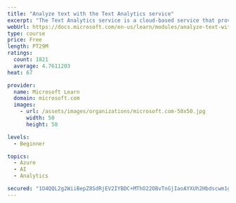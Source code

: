 ```yaml
---
title: "Analyze text with the Text Analytics service"
excerpt: "The Text Analytics service is a cloud-based service that provides advanced natural language processing over raw text for sentiment analysis, key phrase extraction, named entity recognition, and language detection."
webUrl: https://docs.microsoft.com/en-us/learn/modules/analyze-text-with-text-analytics-service/
type: course
price: Free
length: PT29M
ratings:
  count: 1821
  average: 4.7611203
heat: 67

provider:
  name: Microsoft Learn
  domain: microsoft.com
  images:
    - url: /assets/images/organizations/microsoft.com-50x50.jpg
      width: 50
      height: 50

levels:
  - Beginner

topics:
  - Azure
  - AI
  - Analytics

secured: "1O4QQL2g2WiiBepZ8SdRjEV2IYBDC+MThO22OBvTnGjIaoAYXUh2Hbdscwm1gRNYDGpovcjj9fu83WJsj8CgcXWuPraIr9C6MZP8GuU51BtfqQf/WTydlk/HPffInEAWbFaaqDs+1SjohYz9hOGJzzQcYwMzKwYn5yrvGs7BjqDpONKqLPwjTtclOMaY+W/tjR5aru1OJTBWSvOTlbYthK1nxGojD975Imxi7R/ehrYDb8ap8Q5KBWaLiNZRgR/BBLH4l3nTxP9knFDk0jA0Li7eZV0PEGModZ2ocOwh3BvGjtra9wD+d+dT3Nl8Ru48eaykY674NNZa5jVJQIV4nBdsLns9TYU0HKJFp/30ZhHPaXk1mo+ccWjpwzQALkxl4fnJLnv7Iyb8l4/Ihkdst5GVhsvxohxXY++QQbu4X4g=;L+KEfJaKpkSjY+Q3D892Dw=="
---
```


